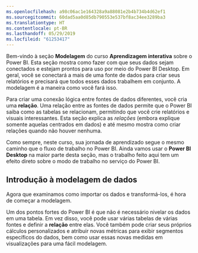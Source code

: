 ```yaml
---
ms.openlocfilehash: a98c06ac1e164328a9a88081e2b4b734b4d62ef1
ms.sourcegitcommit: 60dad5aa0d85db790553e537bf8ac34ee3289ba3
ms.translationtype: HT
ms.contentlocale: pt-BR
ms.lasthandoff: 05/29/2019
ms.locfileid: "61253417"
---
```

Bem-vindo à seção **Modelagem** do curso **Aprendizagem interativa** sobre o Power BI. Esta seção mostra como fazer com que seus dados sejam conectados e estejam prontos para uso por meio do Power BI Desktop. Em geral, você se conectará a mais de uma fonte de dados para criar seus relatórios e precisará que todos esses dados trabalhem em conjunto. A modelagem é a maneira como você fará isso.

Para criar uma conexão lógica entre fontes de dados diferentes, você cria uma **relação**. Uma relação entre as fontes de dados permite que o Power BI saiba como as tabelas se relacionam, permitindo que você crie relatórios e visuais interessantes. Esta seção explica as *relações* (embora explique somente aquelas centrados em dados) e até mesmo mostra como criar relações quando não houver nenhuma.

Como sempre, neste curso, sua jornada de aprendizado segue o mesmo caminho que o fluxo de trabalho no Power BI. Ainda vamos usar o **Power BI Desktop** na maior parte desta seção, mas o trabalho feito aqui tem um efeito direto sobre o modo de trabalho no serviço do Power BI.

## <a name="introduction-to-modeling-your-data"></a>Introdução à modelagem de dados
Agora que examinamos como importar os dados e transformá-los, é hora de começar a modelagem.

Um dos pontos fortes do Power BI é que não é necessário nivelar os dados em uma tabela. Em vez disso, você pode usar várias tabelas de várias fontes e definir a **relação** entre elas. Você também pode criar seus próprios cálculos personalizados e atribuir novas métricas para exibir segmentos específicos do dados, bem como usar essas novas medidas em visualizações para uma fácil modelagem.

